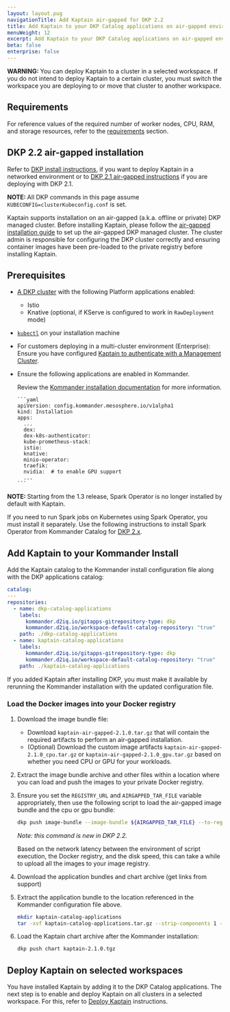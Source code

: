 ```yaml
---
layout: layout.pug
navigationTitle: Add Kaptain air-gapped for DKP 2.2
title: Add Kaptain to your DKP Catalog applications on air-gapped environments for DKP 2.2
menuWeight: 12
excerpt: Add Kaptain to your DKP Catalog applications on air-gapped environments for DKP 2.2
beta: false
enterprise: false
---
```


<p class="message--warning"><strong>WARNING: </strong>
You can deploy Kaptain to a cluster in a selected workspace. If you do not intend to deploy Kaptain to a certain cluster, you must switch the workspace you are deploying to or move that cluster to another workspace.
</p>

## Requirements

For reference values of the required number of worker nodes, CPU, RAM, and storage resources, refer to the [requirements](../requirements/) section.

## DKP 2.2 air-gapped installation

Refer to [DKP install instructions][dkp_install], if you want to deploy Kaptain in a networked environment or to [DKP 2.1 air-gapped instructions][2.1_air] if you are deploying with DKP 2.1.

<p class="message--note"><strong>NOTE: </strong>All DKP commands in this page assume <code>KUBECONFIG=clusterKubeconfig.conf</code> is set.</p>

Kaptain supports installation on an air-gapped (a.k.a. offline or private) DKP managed cluster. Before installing Kaptain, please follow the [air-gapped installation guide][konvoy-air-gap] to set up the air-gapped DKP managed cluster. The cluster admin is responsible for configuring the DKP cluster correctly and ensuring container images have been pre-loaded to the private registry before installing Kaptain.

## Prerequisites

- [A DKP cluster][dkp-install] with the following Platform applications enabled:

  - Istio
  - Knative (optional, if KServe is configured to work in `RawDeployment` mode)

- [`kubectl`][kubectl] on your installation machine

- For customers deploying in a multi-cluster environment (Enterprise): Ensure you have configured [Kaptain to authenticate with a Management Cluster][dex].

- Ensure the following applications are enabled in Kommander.

  Review the [Kommander installation documentation][kommander-install] for more information.

      ```yaml
      apiVersion: config.kommander.mesosphere.io/v1alpha1
      kind: Installation
      apps:
        ...
        dex:
        dex-k8s-authenticator:
        kube-prometheus-stack:
        istio:
        knative:
        minio-operator:
        traefik:
        nvidia:  # to enable GPU support
        ...
      ```

<p class="message--note"><strong>NOTE: </strong>Starting from the 1.3 release, Spark Operator is no longer installed by default with Kaptain.</p>

If you need to run Spark jobs on Kubernetes using Spark Operator, you must install it separately. Use the following instructions to install Spark Operator from Kommander Catalog for [DKP 2.x][install-spark-dkp2].

## Add Kaptain to your Kommander Install

Add the Kaptain catalog to the Kommander install configuration file along with the DKP applications catalog:

```yaml
catalog:
---
repositories:
  - name: dkp-catalog-applications
    labels:
      kommander.d2iq.io/gitapps-gitrepository-type: dkp
      kommander.d2iq.io/workspace-default-catalog-repository: "true"
    path: ./dkp-catalog-applications
  - name: kaptain-catalog-applications
    labels:
      kommander.d2iq.io/gitapps-gitrepository-type: dkp
      kommander.d2iq.io/workspace-default-catalog-repository: "true"
    path: ./kaptain-catalog-applications
```

If you added Kaptain after installing DKP, you must make it available by rerunning the Kommander installation with the updated configuration file.

### Load the Docker images into your Docker registry

1.  Download the image bundle file:

    - Download `kaptain-air-gapped-2.1.0.tar.gz` that will contain the required artifacts to perform an air-gapped installation.
    - (Optional) Download the custom image artifacts `kaptain-air-gapped-2.1.0_cpu.tar.gz` or `kaptain-air-gapped-2.1.0_gpu.tar.gz` based on whether you need CPU or GPU for your workloads.

1.  Extract the image bundle archive and other files within a location where you can load and push the images to your private Docker registry.

1.  Ensure you set the `REGISTRY_URL` and `AIRGAPPED_TAR_FILE` variable appropriately, then use the following script to load the air-gapped image bundle and the cpu or gpu bundle:

    ```bash
    dkp push image-bundle --image-bundle ${AIRGAPPED_TAR_FILE} --to-registry ${REGISTRY_URL}
    ```

    _Note: this command is new in DKP 2.2._

    Based on the network latency between the environment of script execution, the Docker registry, and the disk speed, this can take a while to upload all the images to your image registry.

1.  Download the application bundles and chart archive (get links from support)

1.  Extract the application bundle to the location referenced in the Kommander configuration file above.

    ```bash
    mkdir kaptain-catalog-applications
    tar -xvf kaptain-catalog-applications.tar.gz --strip-components 1 -C kaptain-catalog-applications
    ```

1.  Load the Kaptain chart archive after the Kommander installation:

    ```bash
    dkp push chart kaptain-2.1.0.tgz
    ```

## Deploy Kaptain on selected workspaces

You have installed Kaptain by adding it to the DKP Catalog applications. The next step is to enable and deploy Kaptain on all clusters in a selected workspace. For this, refer to [Deploy Kaptain][deploy] instructions.

[dkp_install]: ../dkp
[2.1_air]: ../air-gapped-2.1
[kommander-install]: /dkp/kommander/2.2/install/air-gapped/catalog/
[install-spark-dkp2]: /dkp/kommander/2.2/workspaces/applications/catalog-applications/dkp-applications/spark-operator/
[deploy]: ../deploy-kaptain/
[konvoy-air-gap]: /dkp/konvoy/2.2/choose-infrastructure/aws/air-gapped/
[kubectl]: https://kubernetes.io/docs/tasks/tools/#kubectl
[dex]: ../../configuration/external-dex/
[dkp-install]: /dkp/konvoy/2.2/choose-infrastructure/
